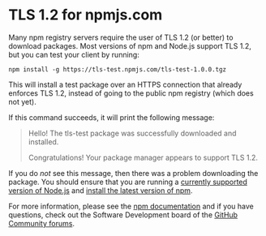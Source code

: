 # TLS 1.2 for npmjs.com

Many npm registry servers require the user of TLS 1.2 (or better) to
download packages. Most versions of npm and Node.js support TLS 1.2,
but you can test your client by running:

```
npm install -g https://tls-test.npmjs.com/tls-test-1.0.0.tgz
```

This will install a test package over an HTTPS connection that already
enforces TLS 1.2, instead of going to the public npm registry (which does
not yet).

If this command succeeds, it will print the following message:

> Hello!  The tls-test package was successfully downloaded and installed.
>
> Congratulations!  Your package manager appears to support TLS 1.2.

If you do _not_ see this message, then there was a problem downloading
the package.  You should ensure that you are running a [currently supported
version of Node.js](https://nodejs.org/en/about/releases/) and [install
the latest version of npm](https://github.blog/2020-10-13-presenting-v7-0-0-of-the-npm-cli/).

For more information, please see the [npm documentation](https://docs.npmjs.com/downloading-and-installing-node-js-and-npm)
and if you have questions, check out the Software Development board of the
[GitHub Community forums](https://github.community/c/software-development/47).
